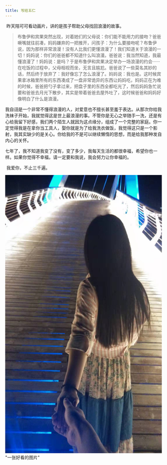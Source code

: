 ```yaml
---
title: 写给五仁
---
```


​		昨天陪可可看动画片，讲的是孩子帮助父母找回浪漫的故事。

> ​		布鲁伊和宾果突然出现，对着她们的父母说：你们能不能用力的接吻？爸爸噘嘴就往前凑，妈妈嫌弃的一把推开，问孩子：为什么要接吻呢？布鲁伊说，因为那样非常浪漫！没有人比我们更懂浪漫了！我们知道关于浪漫的一切！妈妈说：你们的爸爸都不知道什么叫浪漫。爸爸说：我当然知道，我最懂浪漫了！妈妈说：是吗？于是布鲁伊和宾果决定举办一场浪漫的约会······在吃饭的过程中，父母相视而坐，无言且尴尬。爸爸说了一些莫名其妙的话，然后终于放弃了：我好像忘了怎么浪漫了。妈妈说：我也是。这时候宾果拿冰箱里所有的东西凑成了一盘非常诡异的东西让妈妈吃，妈妈正在为难的时候，爸爸把勺子拿过来，把盘子里的东西全都吃光了，然后妈妈急忙说要和爸爸去月光下散步，其实是带着爸爸去屋外吐了，这时候爸爸和妈妈好像明白了什么是浪漫。

​		我自诩是一个非常不懂得浪漫的人，对爱意也不擅长甚至羞于表达。从那次你给我洗袜子开始，我就觉得这是世上最浪漫的事。不管你是无心之举随手一洗，还是有心给我留下好感，我们两个陌生人就因为这点缘分，组成了一个完整的家庭。你一定觉得我是在拿你当工具人，娶你就是为了给我洗衣做饭，我觉得这只是一个影射，我其实缺少的是关心。你给我的不是可以继续懒惰的思想，而是给我那种发自内心的关怀。

​		七年了，我不知道我变了没有，变了多少，我每天生活的都很幸福，希望你也一样。如果你觉得不幸福，请一定要和我说，我会努力让你幸福的。

​		我爱你，不止三千遍。

![图片1](themes/TKL/source/img/20220124.jpg) "一张好看的图片"